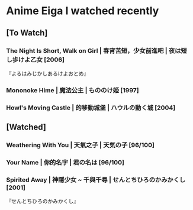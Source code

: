 # Anime Eiga I watched recently

## \[To Watch]

### The Night Is Short, Walk on Girl | 春宵苦短，少女前進吧 | 夜は短し歩けよ乙女 \[2006]

『よるはみじかしあるけよおとめ』

### Mononoke Hime | 魔法公主 | もののけ姫 \[1997] <a href="#firstheading" id="firstheading"></a>

### Howl's Moving Castle | 的移動城堡 | ハウルの動く城 \[2004] <a href="#firstheading" id="firstheading"></a>



## \[Watched]

### Weathering With You | 天氣之子 | 天気の子 \[96/100]

### Your Name | 你的名字 | 君の名は \[96/100]

### Spirited Away | 神隱少女 \~ 千與千尋 | せんとちひろのかみかくし \[2001]

『せんとちひろのかみかくし』
